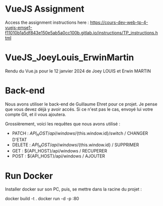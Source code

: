 # VueJS Assignment

Access the assignment instructions here : https://cours-dev-web-tp-4-vuejs-emse1-f11010b1a5df843e150e5ab5a0cc100b.gitlab.io/instructions/TP_instructions.html

# VueJS_JoeyLouis_ErwinMartin
Rendu du Vue.js pour le 12 janvier 2024 de Joey LOUIS et Erwin MARTIN

# Back-end
Nous avons utiliser le back-end de Guillaume Ehret pour ce projet. Je pense que vous devez déjà y avoir accés. Si ce n'est pas le cas, envoyé lui votre compte Git, et il vous ajoutera.

Grossièrement, voici les requêtes que nous avons utilisé :

- PATCH : ${API_HOST}/api/windows/${this.window.id}/switch / CHANGER D'ETAT
- DELETE : ${API_HOST}/api/windows/${this.window.id} / SUPPRIMER
- GET : ${API_HOST}/api/windows / RECUPERER
- POST : ${API_HOST}/api/windows / AJOUTER

# Run Docker

Installer docker sur son PC,
puis, se mettre dans la racine du projet :

docker build -t <nom-image> .
docker run -d -p <port>:80 <nom-image>

